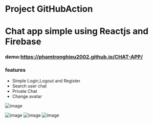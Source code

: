 # Project GitHubAction
# Chat app simple using Reactjs and Firebase


### demo:https://phamtronghieu2002.github.io/CHAT-APP/

###  features
 - Simple Login,Logout and Register
 - Search user chat
 - Private Chat
 - Change avatar
 
 ![image](https://github.com/phamtronghieu2002/CHAT-APP/assets/109363404/5a550dcb-b399-4866-9879-6a913dc5a0b3)
 
![image](https://github.com/phamtronghieu2002/CHAT-APP/assets/109363404/99a4cf7a-fc01-4ac6-b547-2a6cd9bf8fb2)
![image](https://github.com/phamtronghieu2002/CHAT-APP/assets/109363404/119df55d-4ba2-488d-af2c-a6014030cc73)
![image](https://github.com/phamtronghieu2002/CHAT-APP/assets/109363404/aab1348d-3268-4ce7-8334-1a1dada2a5f1)
